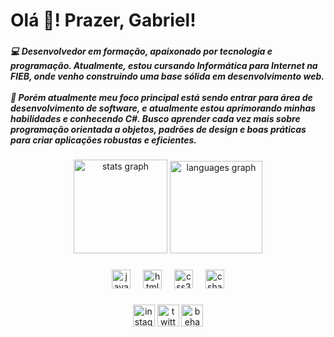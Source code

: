 <h1 align="left">Olá 👋! Prazer, Gabriel!</h1>

###

<h5 align="left">💻 Desenvolvedor em formação, apaixonado por tecnologia e programação. Atualmente, estou cursando Informática para Internet na FIEB, onde venho construindo uma base sólida em desenvolvimento web.<br><br>🚀 Porém atualmente meu foco principal está sendo entrar para área de desenvolvimento de software, e atualmente estou aprimorando minhas habilidades e conhecendo C#. Busco aprender cada vez mais sobre programação orientada a objetos, padrões de design e boas práticas para criar aplicações robustas e eficientes.</h5>

###

<div align="center">
  <img src="https://github-readme-stats.vercel.app/api?username=gabrielctnn&hide_title=true&hide_rank=false&show_icons=true&include_all_commits=true&count_private=true&disable_animations=false&theme=midnight-purple&locale=pt-br&hide_border=false" height="150" alt="stats graph"  />
  <img src="https://github-readme-stats.vercel.app/api/top-langs?username=gabrielctnn&locale=pt-br&hide_title=false&layout=compact&card_width=320&langs_count=5&theme=midnight-purple&hide_border=false" height="148" alt="languages graph"  />
</div>

###

<div align="center">
  <img src="https://cdn.jsdelivr.net/gh/devicons/devicon/icons/javascript/javascript-original.svg" height="30" alt="javascript logo"  />
  <img width="12" />
  <img src="https://cdn.jsdelivr.net/gh/devicons/devicon/icons/html5/html5-original.svg" height="30" alt="html5 logo"  />
  <img width="12" />
  <img src="https://cdn.jsdelivr.net/gh/devicons/devicon/icons/css3/css3-original.svg" height="30" alt="css3 logo"  />
  <img width="12" />
  <img src="https://cdn.jsdelivr.net/gh/devicons/devicon/icons/csharp/csharp-original.svg" height="30" alt="csharp logo"  />
</div>

###

<div align="center">
  <img src="https://img.shields.io/static/v1?message=Instagram&logo=instagram&label=&color=E4405F&logoColor=white&labelColor=&style=for-the-badge" height="35" alt="instagram logo"  />
  <img src="https://img.shields.io/static/v1?message=Twitter&logo=twitter&label=&color=1DA1F2&logoColor=white&labelColor=&style=for-the-badge" height="35" alt="twitter logo"  />
  <img src="https://img.shields.io/static/v1?message=Behance&logo=behance&label=&color=1769ff&logoColor=white&labelColor=&style=for-the-badge" height="35" alt="behance logo"  />
</div>
